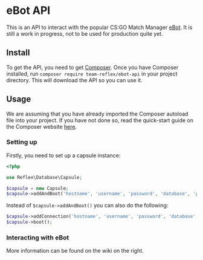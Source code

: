 # eBot API

This is an API to interact with the popular CS:GO Match Manager [eBot](http://www.esport-tools.net/ebot/). It is still a work in progress, not to be used for production quite yet.

## Install

To get the API, you need to get [Composer](http://getcomposer.org). Once you have Composer installed, run `composer require team-reflex/ebot-api` in your project directory.  This will download the API so you can use it. 

## Usage

We are assuming that you have already imported the Composer autoload file into your project. If you have not done so, read the quick-start guide on the Composer website [here](http://getcomposer.org).

### Setting up

Firstly, you need to set up a capsule instance:

```php
<?php

use Reflex\Database\Capsule;

$capsule = new Capsule;
$capsule->addAndBoot('hostname', 'username', 'password', 'database', 'prefix');
```

Instead of `$capsule->addAndBoot()` you can also do the following:

```php
$capsule->addConnection('hostname', 'username', 'password', 'database', 'prefix');
$capsule->boot();
```

### Interacting with eBot

More information can be found on the wiki on the right.